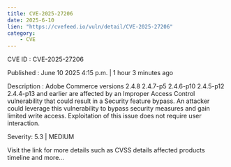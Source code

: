 ```yaml
---
title: CVE-2025-27206
date: 2025-6-10
lien: "https://cvefeed.io/vuln/detail/CVE-2025-27206"
category:
    - CVE
---
```


CVE ID : CVE-2025-27206

Published :  June 10
2025
4:15 p.m. | 1 hour
3 minutes ago

Description : Adobe Commerce versions 2.4.8
2.4.7-p5
2.4.6-p10
2.4.5-p12
2.4.4-p13 and earlier are affected by an Improper Access Control vulnerability that could result in a Security feature bypass. An attacker could leverage this vulnerability to bypass security measures and gain limited write access. Exploitation of this issue does not require user interaction.

Severity: 5.3 | MEDIUM

Visit the link for more details
such as CVSS details
affected products
timeline
and more...

